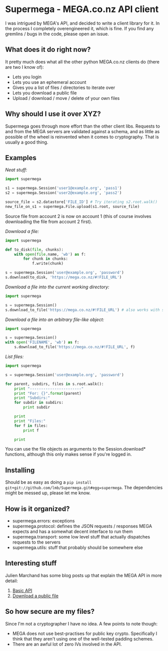 Supermega - MEGA.co.nz API client
=================================

I was intrigued by MEGA's API, and decided to write a client library for it. In the process I completely overengineered it, which is fine. If you find any gremlins / bugs in the code, please open an issue.

What does it do right now?
--------------------------

It pretty much does what all the other python MEGA.co.nz clients do (there are two I know of):

* Lets you login
* Lets you use an ephemeral account
* Gives you a list of files / directories to iterate over
* Lets you download a public file
* Upload / download / move / delete of your own files

Why should I use it over XYZ?
-----------------------------

Supermega goes through more effort than the other client libs. Requests to and from the MEGA servers are validated against a schema, and as little as possible of the wheel is reinvented when it comes to cryptography. That is usually a good thing.

Examples
--------

_Neat stuff:_

```python
import supermega

s1 = supermega.Session('user1@example.org', 'pass1')
s2 = supermega.Session('user2@example.org', 'pass2')

source_file = s2.datastore['FILE_ID'] # Try iterating s2.root.walk()
new_file_on_s1 = supermega.File.upload(s1.root, source_file)
```

Source file from account 2 is now on account 1 (this of course involves downloading the file from account 2 first).

_Download a file:_

```python
import supermega

def to_disk(file, chunks):
    with open(file.name, 'wb') as f:
        for chunk in chunks:
            f.write(chunk)

s = supermega.Session('user@example.org', 'password')
s.download(to_disk, 'https://mega.co.nz/#!FILE_URL')
```

_Download a file into the current working directory:_

```python
import supermega

s = supermega.Session()
s.download_to_file('https://mega.co.nz/#!FILE_URL') # also works with supermega.File objects
```

_Download a file into an arbitrary file-like object:_
```python
import supermega

s = supermega.Session()
with open('FILENAME', 'wb') as f:
    s.download_to_file('https://mega.co.nz/#!FILE_URL', f)
```

_List files:_

```python
import supermega

s = supermega.Session('user@example.org', 'password')

for parent, subdirs, files in s.root.walk():
    print "-----------------------"
    print "For: {}".format(parent)
    print "Subdirs:"
    for subdir in subdirs:
        print subdir

    print
    print "Files:"
    for f in files:
        print f

    print
```

You can use the file objects as arguments to the Session.download* functions, although this only makes sense if you're logged in.

Installing
----------

Should be as easy as doing a `pip install git+git://github.com/lmb/Supermega.git#egg=supermega`. The dependencies might be messed up, please let me know.

How is it organized?
--------------------

* supermega.errors: exceptions
* supermega.protocol: defines the JSON requests / responses MEGA expects and has a somewhat decent interface to run them
* supermega.transport: some low level stuff that actually dispatches requests to the servers
* supermega.utils: stuff that probably should be somewhere else

Interesting stuff
-----------------

Julien Marchand has some blog posts up that explain the MEGA API in more detail:

1. [Basic API](http://julien-marchand.fr/blog/using-mega-api-with-python-examples/)
2. [Download a public file](http://julien-marchand.fr/blog/using-the-mega-api-how-to-download-a-public-file-or-a-file-you-know-the-key-without-logging-in/)

So how secure are my files?
---------------------------

Since I'm not a cryptographer I have no idea. A few points to note though:

* MEGA does not use best-practises for public key crypto. Specifically I think that they aren't using one of the well-tested padding schemes.
* There are an awful lot of zero IVs involved in the API.
